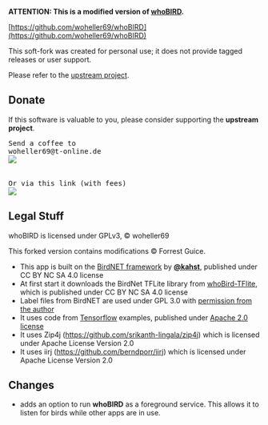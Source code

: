 **ATTENTION: This is a modified version of [whoBIRD](https://github.com/woheller69/whoBIRD).**

[https://github.com/woheller69/whoBIRD](https://github.com/woheller69/whoBIRD)

This soft-fork was created for personal use; it does not provide tagged releases or user support.

Please refer to the [upstream project](https://github.com/woheller69/whoBIRD).

## Donate

If this software is valuable to you, please consider supporting the **upstream project**.

<pre>Send a coffee to 
woheller69@t-online.de 
<a href= "https://www.paypal.com/signin"><img  align="left" src="https://www.paypalobjects.com/webstatic/de_DE/i/de-pp-logo-150px.png"></a>

  
Or via this link (with fees)
<a href="https://www.paypal.com/donate?hosted_button_id=XVXQ54LBLZ4AA"><img  align="left" src="https://img.shields.io/badge/Donate%20with%20Debit%20or%20Credit%20Card-002991?style=plastic"></a></pre>


## Legal Stuff

whoBIRD is licensed under GPLv3, © woheller69

This forked version contains modifications © Forrest Guice.

- This app is built on the [BirdNET framework](https://github.com/kahst/BirdNET-Analyzer) by [**@kahst**](https://github.com/kahst), published under CC BY NC SA 4.0 license
- At first start it downloads the BirdNet TFLite library from [whoBird-TFlite](https://github.com/woheller69/whoBIRD-TFlite), which is published under CC BY NC SA 4.0 license
- Label files from BirdNET are used under GPL 3.0 with [permission from the author](https://github.com/woheller69/whoBIRD/issues/1)
- It uses code from [Tensorflow](https://www.tensorflow.org/lite/examples) examples, published under [Apache 2.0 license](https://www.apache.org/licenses/LICENSE-2.0.html)
- It uses Zip4j (https://github.com/srikanth-lingala/zip4j) which is licensed under Apache License Version 2.0
- It uses iirj (https://github.com/berndporr/iirj) which is licensed under Apache License Version 2.0

## Changes
* adds an option to run **whoBIRD** as a foreground service. This allows it to listen for birds while other apps are in use.
